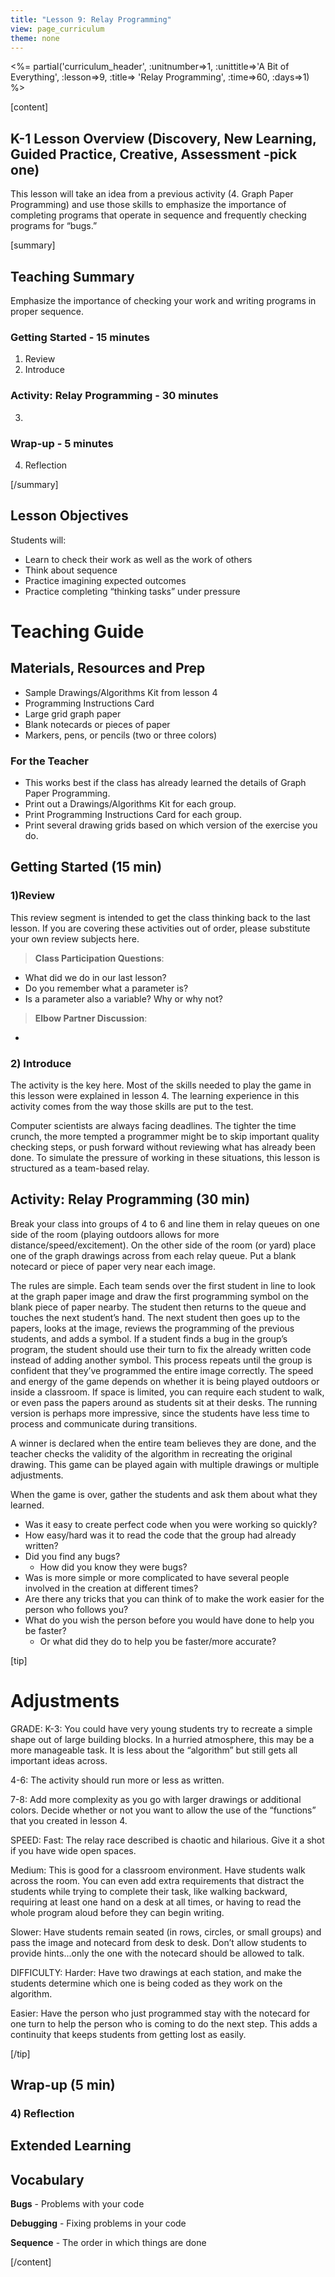 ```yaml
---
title: "Lesson 9: Relay Programming"
view: page_curriculum
theme: none
---
```


<!--
live preview (once saved to dropbox) is at http://staging.letron.vip/curriculum/4-5/9-RelayProgramming/Teacher.  don't share this URL!
-->

<%= partial('curriculum_header', :unitnumber=>1, :unittitle=>'A Bit of Everything', :lesson=>9, :title=> 'Relay Programming', :time=>60, :days=>1) %>

[content]

## K-1 Lesson Overview (Discovery, New Learning, Guided Practice, Creative, Assessment -pick one)
This lesson will take an idea from a previous activity (4. Graph Paper Programming) and use those skills to emphasize the importance of completing programs that operate in sequence and frequently checking programs for “bugs.”


[summary]
## Teaching Summary
Emphasize the importance of checking your work and writing programs in proper sequence.


### **Getting Started** - 15 minutes

1) Review  
2) Introduce 

### **Activity: Relay Programming** - 30  minutes  

3) 

### **Wrap-up** - 5  minutes 
4) Reflection


[/summary]

## Lesson Objectives 

Students will:

  - Learn to check their work as well as the work of others  
- Think about sequence  
- Practice imagining expected outcomes  
- Practice completing “thinking tasks” under pressure





# Teaching Guide
## Materials, Resources and Prep

- Sample Drawings/Algorithms Kit from lesson 4  
- Programming Instructions Card  
- Large grid graph paper  
- Blank notecards or pieces of paper  
- Markers, pens, or pencils (two or three colors)



### For the Teacher

- This works best if the class has already learned the details of Graph Paper Programming.   
- Print out a Drawings/Algorithms Kit for each group.  
- Print Programming Instructions Card for each group.  
- Print several drawing grids based on which version of the exercise you do.



## Getting Started (15 min)
### 1)Review 
This review segment is intended to get the class thinking back to the last lesson.  If you are covering these activities out of order, please substitute your own review subjects here.

> **Class Participation Questions**:  
 - What did we do in our last lesson?
- Do you remember what a parameter is?
- Is a parameter also a variable? Why or why not?




> **Elbow Partner Discussion**:  
 - 

### 2) Introduce  
The activity is the key here. Most of the skills needed to play the game in this lesson were explained in lesson 4. The learning experience in this activity comes from the way those skills are put to the test.

Computer scientists are always facing deadlines. The tighter the time crunch, the more tempted a programmer might be to skip important quality checking steps, or push forward without reviewing what has already been done.  To simulate the pressure of working in these situations, this lesson is structured as a team-based relay.


## Activity: Relay Programming (30 min)
Break your class into groups of 4 to 6 and line them in relay queues on one side of the room (playing outdoors allows for more distance/speed/excitement). On the other side of the room (or yard) place one of the graph drawings across from each relay queue.  Put a blank notecard or piece of paper very near each image. 

The rules are simple. Each team sends over the first student in line to look at the graph paper image and draw the first programming symbol on the blank piece of paper nearby.  The student then returns to the queue and touches the next student’s hand.  The next student then goes up to the papers, looks at the image, reviews the programming of the previous students, and adds a symbol. If a student finds a bug in the group’s program, the student should use their turn to fix the already written code instead of adding another symbol. This process repeats until the group is confident that they’ve programmed the entire image correctly. The speed and energy of the game depends on whether it is being played outdoors or inside a classroom.  If space is limited, you can require each student to walk, or even pass the papers around as students sit at their desks. The running version is perhaps more impressive, since the students have less time to process and communicate during transitions. 

A winner is declared when the entire team believes they are done, and the teacher checks the validity of the algorithm in recreating the original drawing.  This game can be played again with multiple drawings or multiple adjustments.  

When the game is over, gather the students and ask them about what they learned.

- Was it easy to create perfect code when you were working so quickly?  
- How easy/hard was it to read the code that the group had already written?  
- Did you find any bugs?  
    - How did you know they were bugs?  
- Was is more simple or more complicated to have several people involved in the creation at different times?  
- Are there any tricks that you can think of to make the work easier for the person who follows you?  
- What do you wish the person before you would have done to help you be faster?  
    - Or what did they do to help you be faster/more accurate?





[tip]
# Adjustments
GRADE:
K-3: You could have very young students try to recreate a simple shape out of large building blocks.  In a hurried atmosphere, this may be a more manageable task. It is less about the “algorithm” but still gets all important ideas across.

4-6: The activity should run more or less as written.

7-8: Add more complexity as you go with larger drawings or additional colors. Decide whether or not you want to allow the use of the “functions” that you created in lesson 4.

SPEED:
Fast:  The relay race described is chaotic and hilarious.  Give it a shot if you have wide open spaces.

Medium: This is good for a classroom environment.  Have students walk across the room.  You can even add extra requirements that distract the students while trying to complete their task, like walking backward, requiring at least one hand on a desk at all times, or having to read the whole program aloud before they can begin writing. 

Slower:  Have students remain seated (in rows, circles, or small groups) and pass the image and notecard from desk to desk. Don’t allow students to provide hints...only the one with the notecard should be allowed to talk. 

DIFFICULTY:
Harder: Have two drawings at each station, and make the students determine which one is being coded as they work on the algorithm.

Easier:  Have the person who just programmed stay with the notecard for one turn to help the person who is coming to do the next step.  This adds a continuity that keeps students from getting lost as easily.
 




[/tip]


## Wrap-up (5 min)
### 4) Reflection 



## Extended Learning 


## Vocabulary


**Bugs** - Problems with your code

**Debugging** - Fixing problems in your code

**Sequence** - The order in which things are done


[/content]
